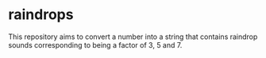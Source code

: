 # raindrops
This repository aims to convert a number into a string that contains raindrop sounds corresponding to being a factor of 3, 5 and 7. 
